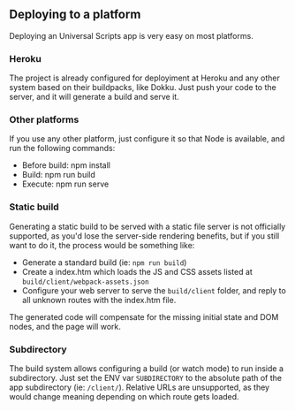 Deploying to a platform
-----------------------

Deploying an Universal Scripts app is very easy on most platforms.

### Heroku

The project is already configured for deployiment at Heroku and any other system based on their buildpacks, like Dokku. Just push your code to the server, and it will generate a build and serve it.

### Other platforms

If you use any other platform, just configure it so that Node is available, and run the following commands:
- Before build: npm install
- Build: npm run build
- Execute: npm run serve

### Static build

Generating a static build to be served with a static file server is not officially supported, as you'd lose the server-side rendering benefits, but if you still want to do it, the process would be something like:
- Generate a standard build (ie: `npm run build`)
- Create a index.htm which loads the JS and CSS assets listed at `build/client/webpack-assets.json`
- Configure your web server to serve the `build/client` folder, and reply to all unknown routes with the index.htm file.

The generated code will compensate for the missing initial state and DOM nodes, and the page will work.

### Subdirectory

The build system allows configuring a build (or watch mode) to run inside a subdirectory. Just set the ENV var `SUBDIRECTORY` to the absolute path of the app subdirectory (ie: `/client/`). Relative URLs are unsupported, as they would change meaning depending on which route gets loaded.
